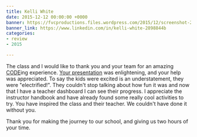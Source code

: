 ```yaml
---
title: Kelli White
date: 2015-12-12 00:00:00 +0000
banner: https://fvcproductions.files.wordpress.com/2015/12/screenshot-2015-12-12-15-08-29.png
banner_link: https://www.linkedin.com/in/kelli-white-2898844b
categories:
- review
- 2015

---
```

The class and I would like to thank you and your team for an amazing [CODE](//hourofcode.com/us)ing experience. [Your presentation](//fvcproductions.com/2015/12/07/hour-of-code-2015/) was enlightening, and your help was appreciated. To say the kids were excited is an understatement, they were "electrified!". They couldn't stop talking about how fun it was and now that I have a teacher dashboard I can see their progress. I appreciate the instructor handbook and have already found some really cool activities to try. You have inspired the class and their teacher. We couldn't have done it without you.

Thank you for making the journey to our school, and giving us two hours of your time.
